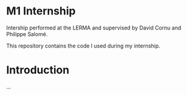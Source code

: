 # M1 Internship
Intership performed at the LERMA and supervised by David Cornu and Philippe Salomé.

This repository contains the code I used during my internship.

# Introduction

...
